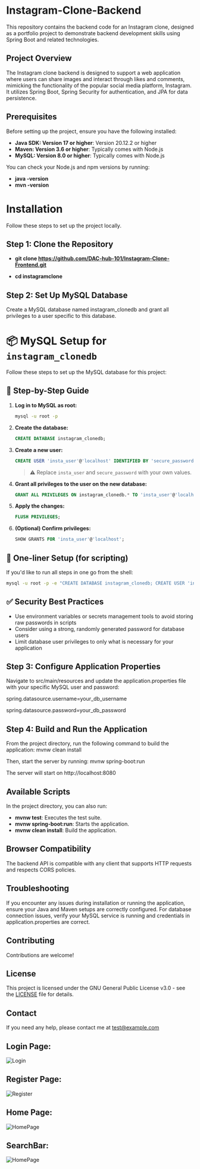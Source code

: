 # Instagram-Clone-Backend

This repository contains the backend code for an Instagram clone, designed as a portfolio project to demonstrate backend development skills using Spring Boot and related technologies.

## Project Overview

The Instagram clone backend is designed to support a web application where users can share images and interact through likes and comments, mimicking the functionality of the popular social media platform, Instagram. It utilizes Spring Boot, Spring Security for authentication, and JPA for data persistence.

## Prerequisites
Before setting up the project, ensure you have the following installed:

- **Java SDK: Version 17 or higher**: Version 20.12.2 or higher
- **Maven: Version 3.6 or higher**: Typically comes with Node.js
- **MySQL: Version 8.0 or higher**: Typically comes with Node.js

You can check your Node.js and npm versions by running:

- **java -version**
- **mvn -version**

# Installation
Follow these steps to set up the project locally.

## Step 1: Clone the Repository
- **git clone https://github.com/DAC-hub-101/Instagram-Clone-Frontend.git**

- **cd instagramclone**

## Step 2: Set Up MySQL Database
Create a MySQL database named instagram_clonedb and grant all privileges to a user specific to this database.

# 📦 MySQL Setup for `instagram_clonedb`

Follow these steps to set up the MySQL database for this project:

## 🔧 Step-by-Step Guide

1. **Log in to MySQL as root:**
   ```bash
   mysql -u root -p
   ```

2. **Create the database:**
   ```sql
   CREATE DATABASE instagram_clonedb;
   ```

3. **Create a new user:**
   ```sql
   CREATE USER 'insta_user'@'localhost' IDENTIFIED BY 'secure_password';
   ```
   > ⚠️ Replace `insta_user` and `secure_password` with your own values.

4. **Grant all privileges to the user on the new database:**
   ```sql
   GRANT ALL PRIVILEGES ON instagram_clonedb.* TO 'insta_user'@'localhost';
   ```

5. **Apply the changes:**
   ```sql
   FLUSH PRIVILEGES;
   ```

6. **(Optional) Confirm privileges:**
   ```sql
   SHOW GRANTS FOR 'insta_user'@'localhost';
   ```

## 🚀 One-liner Setup (for scripting)

If you'd like to run all steps in one go from the shell:

```bash
mysql -u root -p -e "CREATE DATABASE instagram_clonedb; CREATE USER 'insta_user'@'localhost' IDENTIFIED BY 'secure_password'; GRANT ALL PRIVILEGES ON instagram_clonedb.* TO 'insta_user'@'localhost'; FLUSH PRIVILEGES;"
```

## ✅ Security Best Practices

- Use environment variables or secrets management tools to avoid storing raw passwords in scripts
- Consider using a strong, randomly generated password for database users
- Limit database user privileges to only what is necessary for your application
## Step 3: Configure Application Properties
Navigate to src/main/resources and update the application.properties file with your specific MySQL user and password:

spring.datasource.username=your_db_username

spring.datasource.password=your_db_password


## Step 4: Build and Run the Application
From the project directory, run the following command to build the application:
mvnw clean install

Then, start the server by running:
mvnw spring-boot:run

The server will start on http://localhost:8080

## Available Scripts 
In the project directory, you can also run:

- **mvnw test**: Executes the test suite.
- **mvnw spring-boot:run**: Starts the application.
- **mvnw clean install**: Build the application.

## Browser Compatibility

The backend API is compatible with any client that supports HTTP requests and respects CORS policies.

## Troubleshooting
If you encounter any issues during installation or running the application, ensure your Java and Maven setups are correctly configured. For database connection issues, verify your MySQL service is running and credentials in application.properties are correct.

## Contributing
Contributions are welcome!

## License
This project is licensed under the GNU General Public License v3.0 - see the [LICENSE](LICENSE) file for details.

## Contact
If you need any help, please contact me at test@example.com

## Login Page:
![Login](./repositoryAssets/Instagram-Clone-Login.png)

## Register Page:
![Register](./repositoryAssets/Instagram-Clone-Register.png)

## Home Page:
![HomePage](./repositoryAssets/Instagram-Clone-HomePage.png)

## SearchBar:
![HomePage](./repositoryAssets/Instagram-Clone-SearchBar.png)
